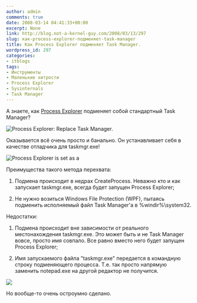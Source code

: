 ```yaml
---
author: admin
comments: true
date: 2008-03-14 04:41:33+00:00
excerpt: None
link: http://blog.not-a-kernel-guy.com/2008/03/13/297
slug: как-process-explorer-подменяет-task-manager
title: Как Process Explorer подменяет Task Manager.
wordpress_id: 297
categories:
- itblogs
tags:
- Инструменты
- Маленькие хитрости
- Process Explorer
- Sysinternals
- Task Manager
---
```


А знаете, как [Process Explorer](http://technet.microsoft.com/en-us/sysinternals/bb896653.aspx) подменяет собой стандартный Task Manager?

 

![Process Explorer: Replace Task Manager.](http://blog.not-a-kernel-guy.com/wp-content/uploads/2008/03/procexp_1.png)


<!-- more -->
  

Оказывается всё очень просто и банально. Он устанавливает себя в качестве отладчика для taskmgr.exe!

 

![Process Explorer is set as a ](http://blog.not-a-kernel-guy.com/wp-content/uploads/2008/03/procexp_2.png)

 

Преимущества такого метода перехвата:

 

  
  1. Подмена происходит в недрах CreateProcess. Неважно кто и как запускает taskmgr.exe, всегда будет запущен Process Explorer;
   
  2. Не нужно возиться Windows File Protection (WPF), пытаясь подменить исполняемый файл Task Manager'а в %windir%\system32.
 

Недостатки:

 

  
  1. Подмена происходит вне зависимости от реального местонахождения taskmgr.exe. Это может быть и не Task Manager вовсе, просто имя совпало. Все равно вместо него будет запущен Process Explorer;
   
  2. Имя запускаемого файла "taskmgr.exe" передается в командную строку подменяющего процесса. Т.е. так просто напрямую заменить notepad.exe на другой редактор не получится.
 

![](http://blog.not-a-kernel-guy.com/wp-content/uploads/2008/03/procexp_3.png)

 

Но вообще-то очень остроумно сделано.

